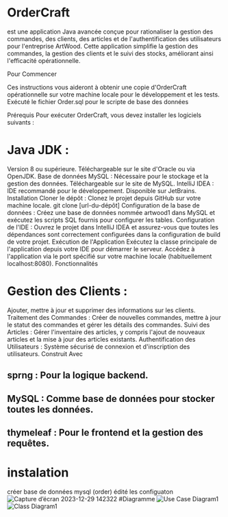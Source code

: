# OrderCraft 
est une application Java avancée conçue pour rationaliser la gestion des commandes, des clients, des articles et de l'authentification des utilisateurs pour l'entreprise ArtWood. Cette application simplifie la gestion des commandes, la gestion des clients et le suivi des stocks, améliorant ainsi l'efficacité opérationnelle.

Pour Commencer

Ces instructions vous aideront à obtenir une copie d'OrderCraft opérationnelle sur votre machine locale pour le développement et les tests. Exécuté le fichier Order.sql pour le scripte de base des données

Prérequis Pour exécuter OrderCraft, vous devez installer les logiciels suivants :

# Java JDK : 
Version 8 ou supérieure. Téléchargeable sur le site d'Oracle ou via OpenJDK. Base de données MySQL : Nécessaire pour le stockage et la gestion des données. Téléchargeable sur le site de MySQL. IntelliJ IDEA : IDE recommandé pour le développement. Disponible sur JetBrains. Installation Cloner le dépôt : Clonez le projet depuis GitHub sur votre machine locale. git clone [url-du-dépôt] Configuration de la base de données : Créez une base de données nommée artwood1 dans MySQL et exécutez les scripts SQL fournis pour configurer les tables. Configuration de l'IDE : Ouvrez le projet dans IntelliJ IDEA et assurez-vous que toutes les dépendances sont correctement configurées dans la configuration de build de votre projet. Exécution de l'Application Exécutez la classe principale de l'application depuis votre IDE pour démarrer le serveur. Accédez à l'application via le port spécifié sur votre machine locale (habituellement localhost:8080). Fonctionnalités

# Gestion des Clients :
Ajouter, mettre à jour et supprimer des informations sur les clients. Traitement des Commandes : Créer de nouvelles commandes, mettre à jour le statut des commandes et gérer les détails des commandes. Suivi des Articles : Gérer l'inventaire des articles, y compris l'ajout de nouveaux articles et la mise à jour des articles existants. Authentification des Utilisateurs : Système sécurisé de connexion et d'inscription des utilisateurs. Construit Avec

## sprng : Pour la logique backend. 
## MySQL : Comme base de données pour stocker toutes les données. 
## thymeleaf  : Pour le frontend et la gestion des requêtes.
# instalation
créer base de données mysql (order)
édité les configuaton 
![Capture d’écran 2023-12-29 142322](https://github.com/ABDESSADEQMAKKIOUI/order_manager/assets/95092583/093b25df-d1da-4b2d-9a7f-6ab64f4df965)
#Diagramme
![Use Case Diagram1](https://github.com/ABDESSADEQMAKKIOUI/order_manager/assets/95092583/ebe47927-73f4-4842-ba2e-3165650f98f2)
![Class Diagram1](https://github.com/ABDESSADEQMAKKIOUI/order_manager/assets/95092583/cb02d0f6-0fdd-4250-8bfd-ad17043dce23)


